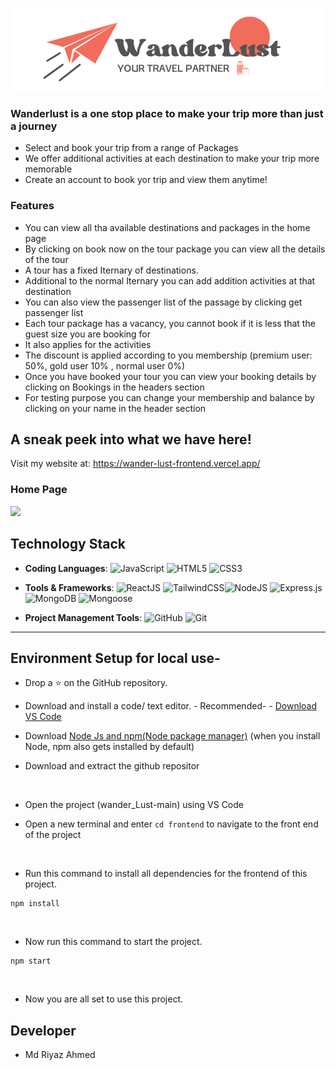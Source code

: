 <p align="center"><img src="readmeassets/logo.png" ></p>

### Wanderlust is a one stop place to make your trip more than just a journey

- Select and book your trip from a range of Packages
- We offer additional activities at each destination to make your trip more memorable
- Create an account to book yor trip and view them anytime!

### Features

- You can view all tha available destinations and packages in the home page
- By clicking on book now on the tour package you can view all the details of the tour
- A tour has a fixed Iternary of destinations.
- Additional to the normal Iternary you can add addition activities at that destination 
- You can also view the passenger list of the passage by clicking get passenger list
- Each tour package has a vacancy, you cannot book if it is less that the guest size you are booking for
- It also applies for the activities
- The discount is applied according to you membership (premium user: 50%, gold user 10% , normal user 0%)
- Once you have booked your tour you can view your booking details by clicking on Bookings in the headers section
- For testing purpose you can change your membership and balance by clicking on your name in the header section

## A sneak peek into what we have here!

Visit my website at: https://wander-lust-frontend.vercel.app/

### Home Page

<img src="readmeassets/home.png"  >



## Technology Stack

- **Coding Languages**: <img alt="JavaScript" src="https://img.shields.io/badge/javascript%20-%23323330.svg?&style=for-the-badge&logo=javascript&logoColor=%23F7DF1E"/> <img alt="HTML5" src="https://img.shields.io/badge/html5%20-%23E34F26.svg?&style=for-the-badge&logo=html5&logoColor=white"/> <img alt="CSS3" src="https://img.shields.io/badge/css3%20-%231572B6.svg?&style=for-the-badge&logo=css3&logoColor=white"/>

- **Tools & Frameworks**: <img alt="ReactJS" src="https://img.shields.io/badge/react-%2320232a.svg?style=for-the-badge&logo=react&logoColor=%2361DAFB"/> <img alt="TailwindCSS" src="https://img.shields.io/badge/tailwindcss-0F172A?&logo=tailwindcss"/><img alt="NodeJS" src="https://img.shields.io/badge/node.js%20-%2343853D.svg?&style=for-the-badge&logo=node.js&logoColor=white"/> <img alt="Express.js" src="https://img.shields.io/badge/express.js%20-%23404d59.svg?&style=for-the-badge"/> <img alt="MongoDB" src ="https://img.shields.io/badge/MongoDB-%234ea94b.svg?&style=for-the-badge&logo=mongodb&logoColor=white"/> <img alt="Mongoose" src ="https://img.shields.io/badge/Mongoose-%234ea94b.svg?&style=for-the-badge&logo=Mongoose&logoColor=white"/>

- **Project Management Tools**: <img alt="GitHub" src="https://img.shields.io/badge/github%20-%23121011.svg?&style=for-the-badge&logo=github&logoColor=white"/> <img alt="Git" src="https://img.shields.io/badge/git%20-%23F05033.svg?&style=for-the-badge&logo=git&logoColor=white"/>

<hr>

## Environment Setup for local use-

- Drop a :star: on the GitHub repository.
  <br/>

- Download and install a code/ text editor. - Recommended- - [Download VS Code](https://code.visualstudio.com/download) 
  <br/>

- Download [Node Js and npm(Node package manager)](https://nodejs.org/en/) (when you install Node, npm also gets installed by default)
  <br/>


- Download and extract the github repositor
<br/>

- Open the project (wander_Lust-main) using VS Code
  <br/>

- Open a new terminal and enter `cd frontend` to navigate to the front end of the project
<br/>

- Run this command to install all dependencies for the frontend of this project.

```
npm install
```

<br/>

- Now run this command to start the project.

```
npm start
```
<br/>

- Now you are all set to use this project.

## Developer

- Md Riyaz Ahmed
